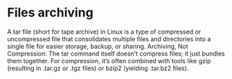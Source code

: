 # Files archiving

A tar file (short for tape archive) in Linux is a type of compressed or uncompressed file that consolidates multiple files and directories into a single file for easier storage, backup, or sharing.
Archiving, Not Compression: The tar command itself doesn't compress files; it just bundles them together. For compression, it’s often combined with tools like 
    gzip (resulting in .tar.gz or .tgz files) or 
    bzip2 (yielding .tar.bz2 files).